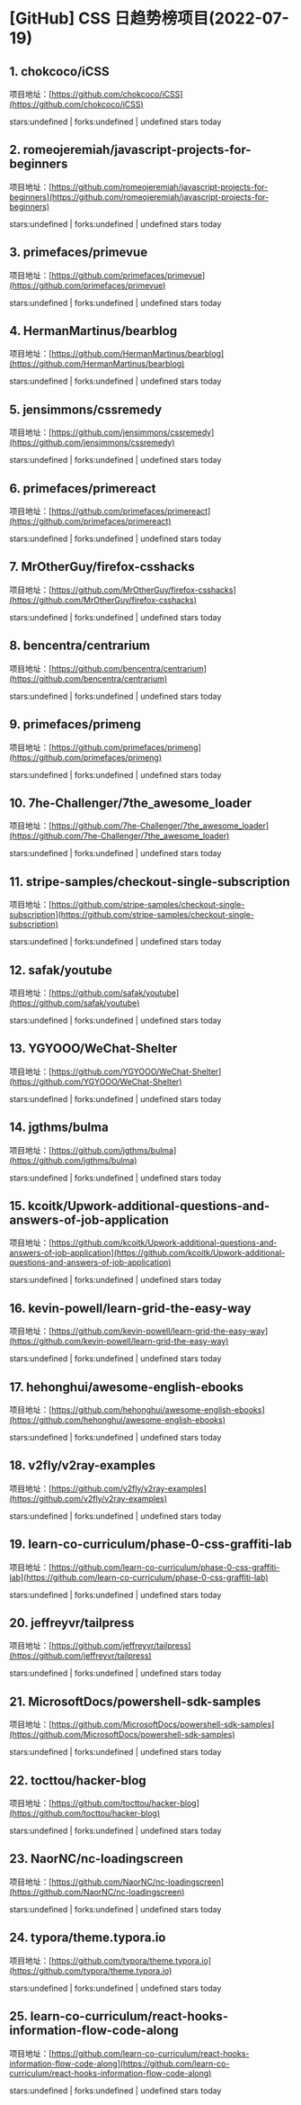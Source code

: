 # [GitHub] CSS 日趋势榜项目(2022-07-19)

## 1. chokcoco/iCSS 

项目地址：[https://github.com/chokcoco/iCSS](https://github.com/chokcoco/iCSS)

stars:undefined | forks:undefined | undefined stars today 



## 2. romeojeremiah/javascript-projects-for-beginners 

项目地址：[https://github.com/romeojeremiah/javascript-projects-for-beginners](https://github.com/romeojeremiah/javascript-projects-for-beginners)

stars:undefined | forks:undefined | undefined stars today 



## 3. primefaces/primevue 

项目地址：[https://github.com/primefaces/primevue](https://github.com/primefaces/primevue)

stars:undefined | forks:undefined | undefined stars today 



## 4. HermanMartinus/bearblog 

项目地址：[https://github.com/HermanMartinus/bearblog](https://github.com/HermanMartinus/bearblog)

stars:undefined | forks:undefined | undefined stars today 



## 5. jensimmons/cssremedy 

项目地址：[https://github.com/jensimmons/cssremedy](https://github.com/jensimmons/cssremedy)

stars:undefined | forks:undefined | undefined stars today 



## 6. primefaces/primereact 

项目地址：[https://github.com/primefaces/primereact](https://github.com/primefaces/primereact)

stars:undefined | forks:undefined | undefined stars today 



## 7. MrOtherGuy/firefox-csshacks 

项目地址：[https://github.com/MrOtherGuy/firefox-csshacks](https://github.com/MrOtherGuy/firefox-csshacks)

stars:undefined | forks:undefined | undefined stars today 



## 8. bencentra/centrarium 

项目地址：[https://github.com/bencentra/centrarium](https://github.com/bencentra/centrarium)

stars:undefined | forks:undefined | undefined stars today 



## 9. primefaces/primeng 

项目地址：[https://github.com/primefaces/primeng](https://github.com/primefaces/primeng)

stars:undefined | forks:undefined | undefined stars today 



## 10. 7he-Challenger/7the_awesome_loader 

项目地址：[https://github.com/7he-Challenger/7the_awesome_loader](https://github.com/7he-Challenger/7the_awesome_loader)

stars:undefined | forks:undefined | undefined stars today 



## 11. stripe-samples/checkout-single-subscription 

项目地址：[https://github.com/stripe-samples/checkout-single-subscription](https://github.com/stripe-samples/checkout-single-subscription)

stars:undefined | forks:undefined | undefined stars today 



## 12. safak/youtube 

项目地址：[https://github.com/safak/youtube](https://github.com/safak/youtube)

stars:undefined | forks:undefined | undefined stars today 



## 13. YGYOOO/WeChat-Shelter 

项目地址：[https://github.com/YGYOOO/WeChat-Shelter](https://github.com/YGYOOO/WeChat-Shelter)

stars:undefined | forks:undefined | undefined stars today 



## 14. jgthms/bulma 

项目地址：[https://github.com/jgthms/bulma](https://github.com/jgthms/bulma)

stars:undefined | forks:undefined | undefined stars today 



## 15. kcoitk/Upwork-additional-questions-and-answers-of-job-application 

项目地址：[https://github.com/kcoitk/Upwork-additional-questions-and-answers-of-job-application](https://github.com/kcoitk/Upwork-additional-questions-and-answers-of-job-application)

stars:undefined | forks:undefined | undefined stars today 



## 16. kevin-powell/learn-grid-the-easy-way 

项目地址：[https://github.com/kevin-powell/learn-grid-the-easy-way](https://github.com/kevin-powell/learn-grid-the-easy-way)

stars:undefined | forks:undefined | undefined stars today 



## 17. hehonghui/awesome-english-ebooks 

项目地址：[https://github.com/hehonghui/awesome-english-ebooks](https://github.com/hehonghui/awesome-english-ebooks)

stars:undefined | forks:undefined | undefined stars today 



## 18. v2fly/v2ray-examples 

项目地址：[https://github.com/v2fly/v2ray-examples](https://github.com/v2fly/v2ray-examples)

stars:undefined | forks:undefined | undefined stars today 



## 19. learn-co-curriculum/phase-0-css-graffiti-lab 

项目地址：[https://github.com/learn-co-curriculum/phase-0-css-graffiti-lab](https://github.com/learn-co-curriculum/phase-0-css-graffiti-lab)

stars:undefined | forks:undefined | undefined stars today 



## 20. jeffreyvr/tailpress 

项目地址：[https://github.com/jeffreyvr/tailpress](https://github.com/jeffreyvr/tailpress)

stars:undefined | forks:undefined | undefined stars today 



## 21. MicrosoftDocs/powershell-sdk-samples 

项目地址：[https://github.com/MicrosoftDocs/powershell-sdk-samples](https://github.com/MicrosoftDocs/powershell-sdk-samples)

stars:undefined | forks:undefined | undefined stars today 



## 22. tocttou/hacker-blog 

项目地址：[https://github.com/tocttou/hacker-blog](https://github.com/tocttou/hacker-blog)

stars:undefined | forks:undefined | undefined stars today 



## 23. NaorNC/nc-loadingscreen 

项目地址：[https://github.com/NaorNC/nc-loadingscreen](https://github.com/NaorNC/nc-loadingscreen)

stars:undefined | forks:undefined | undefined stars today 



## 24. typora/theme.typora.io 

项目地址：[https://github.com/typora/theme.typora.io](https://github.com/typora/theme.typora.io)

stars:undefined | forks:undefined | undefined stars today 



## 25. learn-co-curriculum/react-hooks-information-flow-code-along 

项目地址：[https://github.com/learn-co-curriculum/react-hooks-information-flow-code-along](https://github.com/learn-co-curriculum/react-hooks-information-flow-code-along)

stars:undefined | forks:undefined | undefined stars today 



